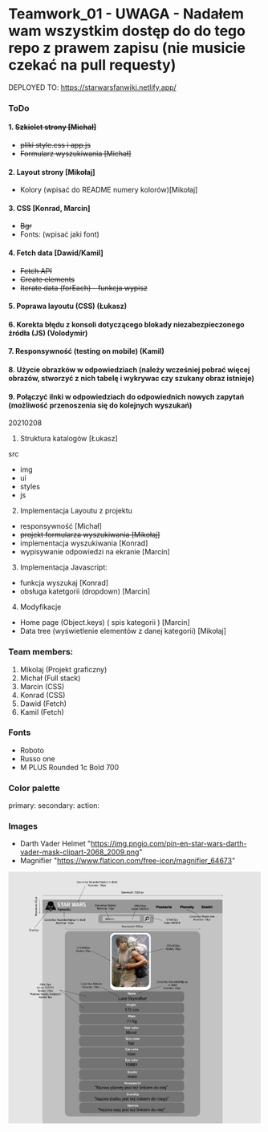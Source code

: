 # Teamwork_01 - UWAGA - Nadałem wam wszystkim dostęp do do tego repo z prawem zapisu (nie musicie czekać na pull requesty)

DEPLOYED TO: https://starwarsfanwiki.netlify.app/

### ToDo
#### 1. ~~Szkielet strony [Michał]~~
- ~~pliki style.css i app.js~~
- ~~Formularz wyszukiwania [Michał]~~
#### 2. Layout strony [Mikołaj]
- Kolory (wpisać do README numery kolorów)[Mikołaj]
#### 3. CSS [Konrad, Marcin]
- ~~Bgr~~
- Fonts: (wpisać jaki font) 
#### 4. Fetch data [Dawid/Kamil]
- ~~Fetch API~~
- ~~Create elements~~
- ~~Iterate data (forEach) - funkcja wypisz~~

#### 5. Poprawa layoutu (CSS) (Łukasz)

#### 6. Korekta błędu z konsoli dotyczącego blokady niezabezpieczonego źródła (JS) (Volodymir)

#### 7. Responsywność (testing on mobile) (Kamil)

#### 8. Użycie obrazków w odpowiedziach (należy wcześniej pobrać więcej obrazów, stworzyć z nich tabelę i wykrywac czy szukany obraz istnieje)

#### 9. Połączyć ilnki w odpowiedziach do odpowiednich nowych zapytań (możliwość przenoszenia się do kolejnych wyszukań)

20210208

1. Struktura katalogów [Łukasz]

src
  - img
  - ui
  - styles
  - js

2. Implementacja Layoutu z projektu
  - responsywność [Michał]
  - ~~projekt formularza wyszukiwania [Mikołaj]~~
  - implementacja wyszukiwania [Konrad]
  - wypisywanie odpowiedzi na ekranie [Marcin]

3. Implementacja Javascript:
 - funkcja wyszukaj [Konrad]
 - obsługa katetgorii (dropdown) [Marcin]
 
4. Modyfikacje
 - Home page (Object.keys) ( spis kategorii ) [Marcin]
 - Data tree (wyświetlenie elementów z danej kategorii) [Mikołaj] 

### Team members:

1. Mikolaj (Projekt graficzny)
2. Michał (Full stack)
3. Marcin (CSS)
4. Konrad (CSS)
5. Dawid (Fetch)
6. Kamil (Fetch)

### Fonts
- Roboto
- Russo one
- M PLUS Rounded 1c Bold 700

### Color palette
primary:
secondary:
action:

### Images
- Darth Vader Helmet "https://img.pngio.com/pin-en-star-wars-darth-vader-mask-clipart-2068_2009.png"
- Magnifier "https://www.flaticon.com/free-icon/magnifier_64673"

![Layout](/STAR%20WARS%20FANWIKI.png)

